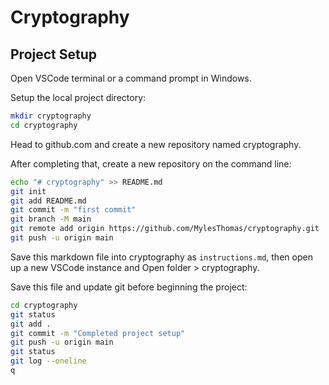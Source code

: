 # Cryptography

## Project Setup

Open VSCode terminal or a command prompt in Windows.

Setup the local project directory:

```sh
mkdir cryptography
cd cryptography
```

Head to github.com and create a new repository named cryptography.

After completing that, create a new repository on the command line:

```sh
echo "# cryptography" >> README.md
git init
git add README.md
git commit -m "first commit"
git branch -M main
git remote add origin https://github.com/MylesThomas/cryptography.git
git push -u origin main
```

Save this markdown file into cryptography as `instructions.md`, then open up a new VSCode instance and Open folder > cryptography.

Save this file and update git before beginning the project:

```sh
cd cryptography
git status
git add .
git commit -m "Completed project setup"
git push -u origin main
git status
git log --oneline
q
```